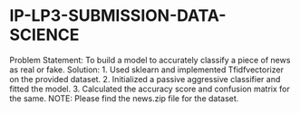 # IP-LP3-SUBMISSION-DATA-SCIENCE
Problem Statement: To build a model to accurately classify a piece of news as real or fake. 
Solution: 1. Used sklearn and implemented Tfidfvectorizer on the provided dataset. 
          2. Initialized a passive aggressive classifier and fitted the model.
          3. Calculated the accuracy score and confusion matrix for the same. 
NOTE: Please find the news.zip file for the dataset.
